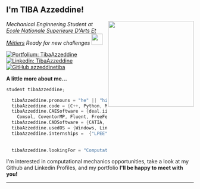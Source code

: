 <h2>I'm TIBA Azzeddine! </h2>
<img align='right' src="https://media.giphy.com/media/3ov9jNziFTMfzSumAw/giphy.gif" width="230">
<p><em>Mechanical Enginnering Student at <a href="https://artsetmetiers.fr/">Ecole Nationale Superieure D'Arts Et Métiers</a> Ready for new challenges <img src="https://media.giphy.com/media/WUlplcMpOCEmTGBtBW/giphy.gif" width="30"> 
</em></p>

[![Portfolium: TibaAzzeddine](https://img.shields.io/badge/-Azzeddine_TIBA_Portfolio-Orange?style=flat-square&logo=Portfolium&logoColor=white&link=https://portfolium.com/AzzeddineTiba/portfolio)](https://portfolium.com/AzzeddineTiba/portfolio)
[![Linkedin: TibaAzzeddine](https://img.shields.io/badge/-Azzeddine_TIBA-blue?style=flat-square&logo=Linkedin&logoColor=white&link=https://www.linkedin.com/in/azzeddine-tiba/)](https://www.linkedin.com/in/azzeddine-tiba/)
[![GitHub azzeddinetiba](https://img.shields.io/github/followers/azzeddinetiba?label=Follow&style=social)](https://github.com/azzeddinetiba/)


**A little more about me...**

```C++
student tibaAzzeddine;

  tibaAzzeddine.pronouns = "he" || "him";
  tibaAzzeddine.code = {C++, Python, Matlab, C, Fortran, R};
  tibaAzzeddine.CAESoftware = {deal.ii, Ansys, Abaqus, Code_Aster, FEniCS, sikit-fem,
    Comsol, CoventorMP, Fluent, FreeFem++, Hyperworks, Msc_Nastran, Optistruct};
  tibaAzzeddine.CADSoftware = {CATIA, SW};
  tibaAzzeddine.usedOS = {Windows, Linux};
  tibaAzzeddine.internships =  {"LPEE", "Renault", "Jacobs", "Coventor LAM Research", "Dassault Systèmes"};
 
  
  tibaAzzeddine.lookingFor = "Computational Mechanics vacancies";

```
I'm interested in computational mechanics opportunities</b>, take a look at my Github and Linkedin Profiles, and my portfolio <b> I'll be happy to meet with you!</b></em>

---
